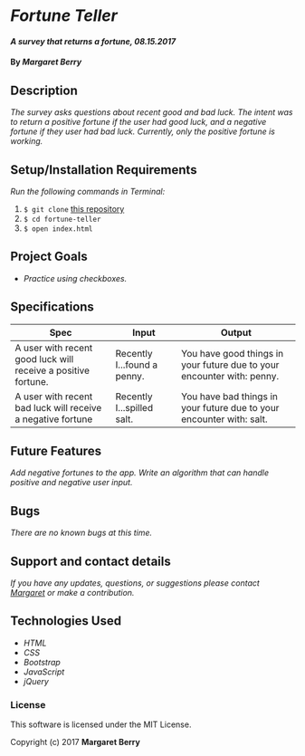 # _Fortune Teller_

#### _A survey that returns a fortune, 08.15.2017_

#### By _**Margaret Berry**_

## Description
_The survey asks questions about recent good and bad luck. The intent was to return a positive fortune if the user had good luck, and a negative fortune if they user had bad luck. Currently, only the positive fortune is working._

## Setup/Installation Requirements
_Run the following commands in Terminal:_

1. `$ git clone` [this repository](https://github.com/codemargaret/fortune-teller.git)
2. `$ cd fortune-teller`
3. `$ open index.html`

## Project Goals
* _Practice using checkboxes._

## Specifications
| Spec                                                          | Input                       | Output                                                                 |
|---------------------------------------------------------------|-----------------------------|------------------------------------------------------------------------|
| A user with recent good luck will receive a positive fortune. | Recently I...found a penny. | You have good things in your future due to your encounter with: penny. |
| A user with recent bad luck will receive a negative fortune   | Recently I...spilled salt.  | You have bad things in your future due to your encounter with: salt.   |

## Future Features
_Add negative fortunes to the app._
_Write an algorithm that can handle positive and negative user input._

## Bugs
_There are no known bugs at this time._

## Support and contact details
_If you have any updates, questions, or suggestions please contact [Margaret] or make a contribution._

[Margaret]: mailto:codeberry1@gmail.com

## Technologies Used
* _HTML_
* _CSS_
* _Bootstrap_
* _JavaScript_
* _jQuery_

### License
This software is licensed under the MIT License.

Copyright (c) 2017 **Margaret Berry**
